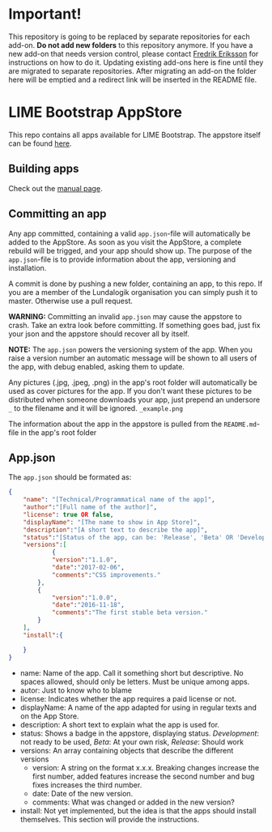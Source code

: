# Important!
This repository is going to be replaced by separate repositories for each add-on. **Do not add new folders** to this repository anymore. If you have a new add-on that needs version control, please contact [Fredrik Eriksson](mailto:fredrik.eriksson@lundalogik.se) for instructions on how to do it. Updating existing add-ons here is fine until they are migrated to separate repositories. After migrating an add-on the folder here will be emptied and a redirect link will be inserted in the README file.

# LIME Bootstrap AppStore
This repo contains all apps available for LIME Bootstrap. The appstore itself can be found [here](https://store.lime-crm.com/).

## Building apps
Check out the [manual page](https://www.lime-bootstrap.com/).

## Committing an app
Any app committed, containing a valid `app.json`-file will automatically be added to the AppStore. As soon as you visit the AppStore, a complete rebuild will be trigged, and your app should show up. The purpose of the `app.json`-file is to provide information about the app, versioning and installation.

A commit is done by pushing a new folder, containing an app, to this repo. If you are a member of the Lundalogik organisation you can simply push it to master. Otherwise use a pull request.

__WARNING:__ Committing an invalid `app.json` may cause the appstore to crash. Take an extra look before committing. If something goes bad, just fix your json and the appstore should recover all by itself.

__NOTE:__ The `app.json` powers the versioning system of the app. When you raise a version number an automatic message will be shown to all users of the app, with debug enabled, asking them to update.

Any pictures (.jpg, .jpeg, .png) in the app's root folder will automatically be used as cover pictures for the app. If you don't want these pictures to be distributed when someone downloads your app, just prepend an undersore `_` to the filename and it will be ignored. `_example.png`

The information about the app in the appstore is pulled from the `README.md`-file in the app's root folder

## App.json
The `app.json` should be formated as:

```JSON
{
	"name": "[Technical/Programmatical name of the app]",
	"author":"[Full name of the author]",
	"license": true OR false,
	"displayName": "[The name to show in App Store]",
	"description":"[A short text to describe the app]",
	"status":"[Status of the app, can be: 'Release', 'Beta' OR 'Development']",
	"versions":[
			{
			"version":"1.1.0",
			"date":"2017-02-06",
			"comments":"CSS improvements."
		},
		{
			"version":"1.0.0",
			"date":"2016-11-18",
			"comments":"The first stable beta version."
		}
	],
	"install":{

	}
}

````

- name: Name of the app. Call it something short but descriptive. No spaces allowed, should only be letters. Must be unique among apps.
- autor: Just to know who to blame
- license: Indicates whether the app requires a paid license or not.
- displayName: A name of the app adapted for using in regular texts and on the App Store.
- description: A short text to explain what the app is used for.
- status: Shows a badge in the appstore, displaying status.
	*Development*: not ready to be used, *Beta*: At your own risk, *Release*: Should work
- versions: An array containing objects that describe the different versions
  - version: A string on the format x.x.x. Breaking changes increase the first number, added features increase the second number and bug fixes increases the third number.
  - date: Date of the new version.
  - comments: What was changed or added in the new version?
- install: Not yet implemented, but the idea is that the apps should install themselves. This section will provide the instructions.
